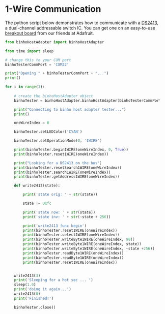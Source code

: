 # 1-Wire Communication

The python script below demonstrates how to communicate with a [DS2413](https://www.maximintegrated.com/en/products/interface/controllers-expanders/DS2413.html), a dual-channel addressable switch IC. You can get one on an easy-to-use [breakout board](https://www.adafruit.com/product/1551) from our friends at Adafruit.

```python
from binhoHostAdapter import binhoHostAdapter

from time import sleep

# change this to your COM port
binhoTesterCommPort = 'COM22'

print("Opening " + binhoTesterCommPort + "...")
print()

for i in range(3):
	
	# create the binhoHostAdapter object
	binhoTester = binhoHostAdapter.binhoHostAdapter(binhoTesterCommPort)

	print("Connecting to binho host adapter tester...")
	print()

	oneWireIndex = 0

	binhoTester.setLEDColor('CYAN')

	binhoTester.setOperationMode(0, '1WIRE')

	print(binhoTester.begin1WIRE(oneWireIndex, 0, True))
	print(binhoTester.reset1WIRE(oneWireIndex))

	print("Looking for a DS2413 on the bus")
	print(binhoTester.resetSearch1WIRE(oneWireIndex))
	print(binhoTester.search1WIRE(oneWireIndex))
	print(binhoTester.getAddress1WIRE(oneWireIndex))

	def write2413(state):

		print('state orig: ' + str(state))

		state |= 0xfc

		print('state now: ' + str(state))
		print('state inv: ' + str(~state + 256))

		print('write2413 func begin')
		print(binhoTester.reset1WIRE(oneWireIndex))
		print(binhoTester.select1WIRE(oneWireIndex))
		print(binhoTester.writeByte1WIRE(oneWireIndex, 90))
		print(binhoTester.writeByte1WIRE(oneWireIndex, state))
		print(binhoTester.writeByte1WIRE(oneWireIndex, ~state +256))
		print(binhoTester.readByte1WIRE(oneWireIndex))
		print(binhoTester.readByte1WIRE(oneWireIndex))
		print(binhoTester.reset1WIRE(oneWireIndex))


	write2413(3)
	print('Sleeping for a hot sec ... ')
	sleep(1.0)
	print('doing it again...')
	write2413(0)
	print('Finished!')

	binhoTester.close()
```

